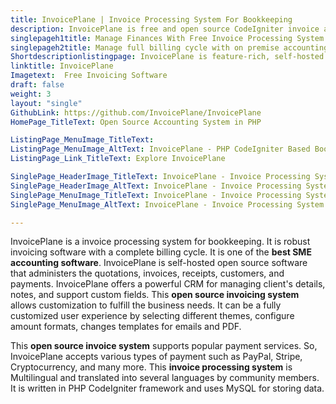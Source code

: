```yaml
---
title: InvoicePlane | Invoice Processing System For Bookkeeping
description: InvoicePlane is free and open source CodeIgniter invoice application. It offers rich features for generating quotes, handling payments, and powerful reporting.
singlepageh1title: Manage Finances With Free Invoice Processing System
singlepageh2title: Manage full billing cycle with on premise accounting software supporting payment providers like Stripe. Take care of customers with efficient CRM features.
Shortdescriptionlistingpage: InvoicePlane is feature-rich, self-hosted book keeping software for all accounting operations management. It can be customized to business needs and reap true power from it.
linktitle: InvoicePlane
Imagetext:  Free Invoicing Software 
draft: false
weight: 3
layout: "single"
GithubLink: https://github.com/InvoicePlane/InvoicePlane
HomePage_TitleText: Open Source Accounting System in PHP

ListingPage_MenuImage_TitleText: 
ListingPage_MenuImage_AltText: InvoicePlane - PHP CodeIgniter Based Book Keeping Platform
ListingPage_Link_TitleText: Explore InvoicePlane

SinglePage_HeaderImage_TitleText: InvoicePlane - Invoice Processing System
SinglePage_HeaderImage_AltText: InvoicePlane - Invoice Processing System
SinglePage_MenuImage_TitleText: InvoicePlane - Invoice Processing System
SinglePage_MenuImage_AltText: InvoicePlane - Invoice Processing System

---
```


InvoicePlane is a invoice processing system for bookkeeping. It is robust invoicing software with a complete billing cycle. It is one of the **best SME accounting software**. InvoicePlane is self-hosted open source software that administers the quotations, invoices, receipts, customers, and payments. InvoicePlane offers a powerful CRM for managing client's details, notes, and support custom fields. This **open source invoicing system** allows customization to fulfill the business needs. It can be a fully customized user experience by selecting different themes, configure amount formats, changes templates for emails and PDF.

This **open source invoice system** supports popular payment services. So, InvoicePlane accepts various types of payment such as PayPal, Stripe, Cryptocurrency, and many more. This **invoice processing system** is Multilingual and translated into several languages by community members. It is written in PHP CodeIgniter framework and uses MySQL for storing data.